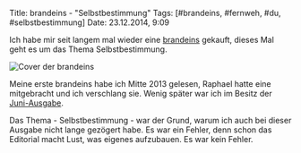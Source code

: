 Title: brandeins - "Selbstbestimmung"
Tags: [#brandeins, #fernweh, #du, #selbstbestimmung]
Date: 23.12.2014, 9:09

Ich habe mir seit langem mal wieder eine [brandeins](http://www.brandeins.de/archiv/2015/selbstbestimmung/) gekauft, dieses Mal geht es um das Thema Selbstbestimmung.

![Cover der brandeins](/img/IMG_4.JPG)

Meine erste brandeins habe ich Mitte 2013 gelesen, Raphael hatte eine mitgebracht und ich verschlang sie. Wenig später war ich im Besitz der [Juni-Ausgabe](http://www.brandeins.de/archiv/2013/motivation/).

Das Thema - Selbstbestimmung - war  der Grund, warum ich auch bei dieser Ausgabe nicht lange gezögert habe. Es war ein Fehler, denn schon das Editorial macht Lust, was eigenes aufzubauen. Es war kein Fehler.
